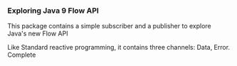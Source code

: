 ### Exploring Java 9 Flow API
This package contains a simple subscriber and a publisher to explore Java's new Flow API

Like Standard reactive programming, it contains three channels: 
Data, Error. Complete

